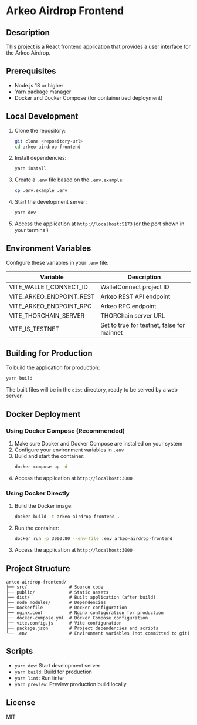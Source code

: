 # Arkeo Airdrop Frontend


## Description

This project is a React frontend application that provides a user interface for the Arkeo Airdrop.

## Prerequisites

- Node.js 18 or higher
- Yarn package manager
- Docker and Docker Compose (for containerized deployment)

## Local Development

1. Clone the repository:

   ```bash
   git clone <repository-url>
   cd arkeo-airdrop-frontend
   ```

2. Install dependencies:

   ```bash
   yarn install
   ```

3. Create a `.env` file based on the `.env.example`:

   ```bash
   cp .env.example .env
   ```

4. Start the development server:

   ```bash
   yarn dev
   ```

5. Access the application at `http://localhost:5173` (or the port shown in your terminal)

## Environment Variables

Configure these variables in your `.env` file:

| Variable                 | Description                                |
| ------------------------ | ------------------------------------------ |
| VITE_WALLET_CONNECT_ID   | WalletConnect project ID                   |
| VITE_ARKEO_ENDPOINT_REST | Arkeo REST API endpoint                    |
| VITE_ARKEO_ENDPOINT_RPC  | Arkeo RPC endpoint                         |
| VITE_THORCHAIN_SERVER    | THORChain server URL                       |
| VITE_IS_TESTNET          | Set to true for testnet, false for mainnet |

## Building for Production

To build the application for production:

```bash
yarn build
```

The built files will be in the `dist` directory, ready to be served by a web server.

## Docker Deployment

### Using Docker Compose (Recommended)

1. Make sure Docker and Docker Compose are installed on your system
2. Configure your environment variables in `.env`
3. Build and start the container:
   ```bash
   docker-compose up -d
   ```
4. Access the application at `http://localhost:3000`

### Using Docker Directly

1. Build the Docker image:

   ```bash
   docker build -t arkeo-airdrop-frontend .
   ```

2. Run the container:

   ```bash
   docker run -p 3000:80 --env-file .env arkeo-airdrop-frontend
   ```

3. Access the application at `http://localhost:3000`

## Project Structure

```
arkeo-airdrop-frontend/
├── src/                # Source code
├── public/             # Static assets
├── dist/               # Built application (after build)
├── node_modules/       # Dependencies
├── Dockerfile          # Docker configuration
├── nginx.conf          # Nginx configuration for production
├── docker-compose.yml  # Docker Compose configuration
├── vite.config.js      # Vite configuration
├── package.json        # Project dependencies and scripts
└── .env                # Environment variables (not committed to git)
```

## Scripts

- `yarn dev`: Start development server
- `yarn build`: Build for production
- `yarn lint`: Run linter
- `yarn preview`: Preview production build locally

## License

MIT

